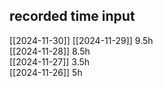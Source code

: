 ## recorded time input

[[2024-11-30]]
[[2024-11-29]] 9.5h  
[[2024-11-28]] 8.5h  
[[2024-11-27]] 3.5h  
[[2024-11-26]] 5h
